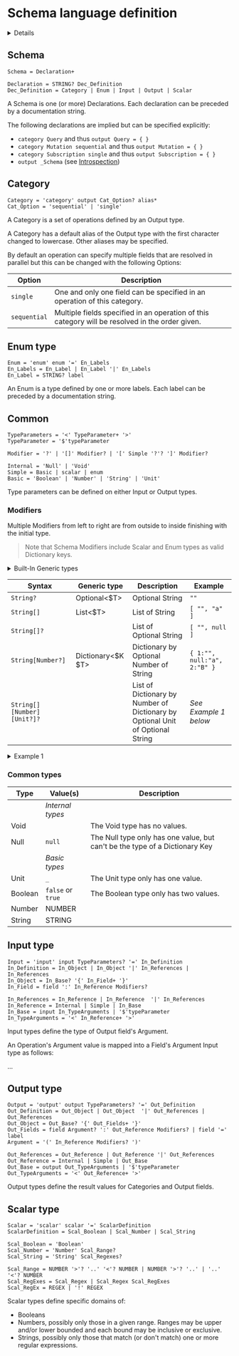 # Schema language definition

<details>

> See [Definition](Definition.md) on how to read the definition below

```BNF
Schema = Declaration+

Declaration = STRING? Dec_Definition
Dec_Definition = Category | Enum | Input | Output | Scalar


Category = 'category' output Cat_Option? alias*
Cat_Option = 'sequential' | 'single'


Enum = 'enum' enum '=' En_Labels
En_Labels = En_Label | En_Label '|' En_Labels
En_Label = STRING? label


TypeParameters = '<' TypeParameter+ '>'
TypeParameter = STRING? '$'typeParameter

Modifier = '?' | '[]' Modifier? | '[' Simple '?'? ']' Modifier?

Internal = 'Null' | 'Void' | 'Unit'
Simple = Basic | scalar | enum
Basic = 'Boolean' | 'Number' | 'String'


Input = 'input' input TypeParameters? '=' In_Definition
In_Definition = In_References | In_References '|' In_Object | In_Object
In_References = In_Reference | In_Reference  '|' In_References
In_Reference = Internal | Simple | In_Base

In_Object = In_Base? '{' In_Field+ '}'
In_Field = STRING? field ':' In_Reference Modifiers?
In_Base = input In_TypeArguments | '$'typeParameter
In_TypeArguments = '<' In_Reference+ '>'


Output = 'output' output TypeParameters? '=' Out_Definition
Out_Definition = Out_References | Out_References '|' Out_Object | Out_Object
Out_References = Out_Reference | Out_Reference '|' Out_References
Out_Reference = Internal | Simple | Out_Base

Out_Object = Out_Base? '{' Out_Fields+ '}'
Out_Fields = STRING? field Argument? ':' Out_Reference Modifiers?
Argument = '(' In_Reference Modifiers? ')'
Out_Base = output Out_TypeArguments | '$'typeParameter
Out_TypeArguments = '<' Out_Reference+ '>'


Scalar = 'scalar' scalar '=' ScalarDefinition
ScalarDefinition = Scal_Boolean | Scal_Number | Scal_String

Scal_Boolean = 'Boolean'
Scal_Number = 'Number' Scal_Range?
Scal_String = 'String' Scal_Regex?

Scal_Range = NUMBER '>'? '..' '<'? NUMBER | NUMBER '>'? '..' | '..' '<'? NUMBER
Scal_RegEx = '/' STRING '/'
```

</details>

## Schema

```BNF
Schema = Declaration+

Declaration = STRING? Dec_Definition
Dec_Definition = Category | Enum | Input | Output | Scalar
```

A Schema is one (or more) Declarations. Each declaration can be preceded by a documentation string.

The following declarations are implied but can be specified explicitly:

- `category Query` and thus `output Query = { }`
- `category Mutation sequential` and thus `output Mutation = { }`
- `category Subscription single` and thus `output Subscription = { }`
- `output _Schema` (see [Introspection](Introspection.md))

## Category

```BNF
Category = 'category' output Cat_Option? alias*
Cat_Option = 'sequential' | 'single'
```

A Category is a set of operations defined by an Output type.

A Category has a default alias of the Output type with the first character changed to lowercase. Other aliases may be specified.

By default an operation can specify multiple fields that are resolved in parallel but this can be changed with the following Options:

| Option       | Description                                                                                     |
| ------------ | ----------------------------------------------------------------------------------------------- |
| `single`     | One and only one field can be specified in an operation of this category.                       |
| `sequential` | Multiple fields specified in an operation of this category will be resolved in the order given. |

## Enum type

```BNF
Enum = 'enum' enum '=' En_Labels
En_Labels = En_Label | En_Label '|' En_Labels
En_Label = STRING? label
```

An Enum is a type defined by one or more labels. Each label can be preceded by a documentation string.

## Common

```BNF
TypeParameters = '<' TypeParameter+ '>'
TypeParameter = '$'typeParameter

Modifier = '?' | '[]' Modifier? | '[' Simple '?'? ']' Modifier?

Internal = 'Null' | 'Void'
Simple = Basic | scalar | enum
Basic = 'Boolean' | 'Number' | 'String' | 'Unit'
```

Type parameters can be defined on either Input or Output types.

### Modifiers

Multiple Modifiers from left to right are from outside to inside finishing with the initial type.

> Note that Schema Modifiers include Scalar and Enum types as valid Dictionary keys.

<details>
<summary>Built-In Generic types</summary>

Modifiers are equivalent to predefined generic Input and Output types as follows:

```gql
"$T?"
generic Optional<$T> = $T | Null

"$T[]"
generic List<$T> = $T[]  # Yes, I know this is recursive

"$T[$K]"
generic Dictionary<$K $T> = { $K : $T }  # Yes, I know this isn't strictly legal GraphQL-plus

generic Map<$T> = Dictionary<String $T>

generic Array<$T> = Dictionary<Number $T>

generic IfElse<$T> = Dictionary<Boolean $T>

generic Object = Map<Object>

generic Set<$K> = Dictionary<$K Unit>

generic Mask<$K> = Dictionary<$K Boolean>
```

These Generic types are the Input types if `$T` is an Input type and Output types if `$T` is an Output type.

`Set`, `Object` and `Mask` are both Input and Output types.

</details>

| Syntax                     | Generic type      | Description                                                                          | Example                     |
| -------------------------- | ----------------- | ------------------------------------------------------------------------------------ | --------------------------- |
| `String?`                  | Optional<$T>      | Optional String                                                                      | `""`                        |
| `String[]`                 | List<$T>          | List of String                                                                       | `[ "", "a" ]`               |
| `String[]?`                |                   | List of Optional String                                                              | `[ "", null ]`              |
| `String[Number?]`          | Dictionary<$K $T> | Dictionary by Optional Number of String                                              | `{ 1:"", null:"a", 2:"B" }` |
| `String[][Number][Unit?]?` |                   | List of Dictionary by Number of <br/> Dictionary by Optional Unit of Optional String | _See Example 1 below_       |

<details>
<summary>Example 1</summary>

```js
[
  {
    0: { _: null, null: "a" },
    1: { _: "" },
  },
  {
    2: { null: "b" },
  },
];
```

</details>

### Common types

| Type    | Value(s)          | Description                                                                 |
| ------- | ----------------- | --------------------------------------------------------------------------- |
|         | _Internal types_  |
| Void    |                   | The Void type has no values.                                                |
| Null    | `null`            | The Null type only has one value, but can't be the type of a Dictionary Key |
|         | _Basic types_     |
| Unit    | `_`               | The Unit type only has one value.                                           |
| Boolean | `false` or `true` | The Boolean type only has two values.                                       |
| Number  | NUMBER            |                                                                             |
| String  | STRING            |                                                                             |

## Input type

```BNF
Input = 'input' input TypeParameters? '=' In_Definition
In_Definition = In_Object | In_Object '|' In_References | In_References
In_Object = In_Base? '{' In_Field+ '}'
In_Field = field ':' In_Reference Modifiers?

In_References = In_Reference | In_Reference  '|' In_References
In_Reference = Internal | Simple | In_Base
In_Base = input In_TypeArguments | '$'typeParameter
In_TypeArguments = '<' In_Reference+ '>'
```

Input types define the type of Output field's Argument.

An Operation's Argument value is mapped into a Field's Argument Input type as follows:

...

## Output type

```BNF
Output = 'output' output TypeParameters? '=' Out_Definition
Out_Definition = Out_Object | Out_Object  '|' Out_References | Out_References
Out_Object = Out_Base? '{' Out_Fields+ '}'
Out_Fields = field Argument? ':' Out_Reference Modifiers? | field '=' label
Argument = '(' In_Reference Modifiers? ')'

Out_References = Out_Reference | Out_Reference '|' Out_References
Out_Reference = Internal | Simple | Out_Base
Out_Base = output Out_TypeArguments | '$'typeParameter
Out_TypeArguments = '<' Out_Reference+ '>'
```

Output types define the result values for Categories and Output fields.

## Scalar type

```BNF
Scalar = 'scalar' scalar '=' ScalarDefinition
ScalarDefinition = Scal_Boolean | Scal_Number | Scal_String

Scal_Boolean = 'Boolean'
Scal_Number = 'Number' Scal_Range?
Scal_String = 'String' Scal_Regexes?

Scal_Range = NUMBER '>'? '..' '<'? NUMBER | NUMBER '>'? '..' | '..' '<'? NUMBER
Scal_RegExes = Scal_Regex | Scal_Regex Scal_RegExes
Scal_RegEx = REGEX | '!' REGEX
```

Scalar types define specific domains of:

- Booleans
- Numbers, possibly only those in a given range. Ranges may be upper and/or lower bounded and each bound may be inclusive or exclusive.
- Strings, possibly only those that match (or don't match) one or more regular expressions.
